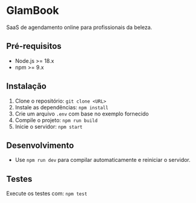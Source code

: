 # GlamBook

SaaS de agendamento online para profissionais da beleza.

## Pré-requisitos
- Node.js >= 18.x
- npm >= 9.x

## Instalação
1. Clone o repositório: `git clone <URL>`
2. Instale as dependências: `npm install`
3. Crie um arquivo `.env` com base no exemplo fornecido
4. Compile o projeto: `npm run build`
5. Inicie o servidor: `npm start`

## Desenvolvimento
- Use `npm run dev` para compilar automaticamente e reiniciar o servidor.

## Testes
Execute os testes com: `npm test`